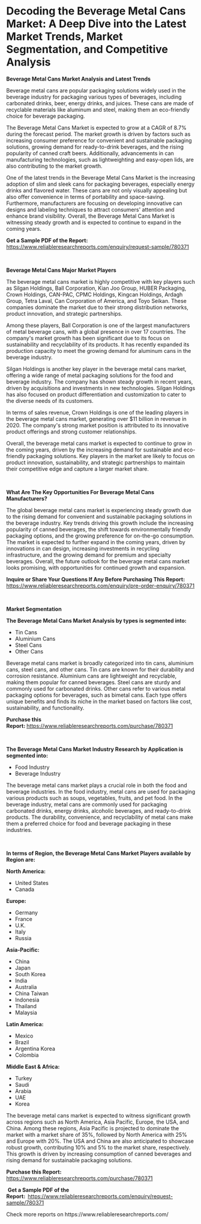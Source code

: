 <p><h1>Decoding the Beverage Metal Cans Market: A Deep Dive into the Latest Market Trends, Market Segmentation, and Competitive Analysis</h1></p><p><strong>Beverage Metal Cans Market Analysis and Latest Trends</strong></p>
<p><p>Beverage metal cans are popular packaging solutions widely used in the beverage industry for packaging various types of beverages, including carbonated drinks, beer, energy drinks, and juices. These cans are made of recyclable materials like aluminum and steel, making them an eco-friendly choice for beverage packaging.</p><p>The Beverage Metal Cans Market is expected to grow at a CAGR of 8.7% during the forecast period. The market growth is driven by factors such as increasing consumer preference for convenient and sustainable packaging solutions, growing demand for ready-to-drink beverages, and the rising popularity of canned craft beers. Additionally, advancements in can manufacturing technologies, such as lightweighting and easy-open lids, are also contributing to the market growth.</p><p>One of the latest trends in the Beverage Metal Cans Market is the increasing adoption of slim and sleek cans for packaging beverages, especially energy drinks and flavored water. These cans are not only visually appealing but also offer convenience in terms of portability and space-saving. Furthermore, manufacturers are focusing on developing innovative can designs and labeling techniques to attract consumers' attention and enhance brand visibility. Overall, the Beverage Metal Cans Market is witnessing steady growth and is expected to continue to expand in the coming years.</p></p>
<p><strong>Get a Sample PDF of the Report:&nbsp;</strong> <a href="https://www.reliableresearchreports.com/enquiry/request-sample/780371">https://www.reliableresearchreports.com/enquiry/request-sample/780371</a></p>
<p>&nbsp;</p>
<p><strong>Beverage Metal Cans Major Market Players</strong></p>
<p><p>The beverage metal cans market is highly competitive with key players such as Silgan Holdings, Ball Corporation, Kian Joo Group, HUBER Packaging, Crown Holdings, CAN-PAC, CPMC Holdings, Kingcan Holdings, Ardagh Group, Tetra Laval, Can Corporation of America, and Toyo Seikan. These companies dominate the market due to their strong distribution networks, product innovation, and strategic partnerships.</p><p>Among these players, Ball Corporation is one of the largest manufacturers of metal beverage cans, with a global presence in over 17 countries. The company's market growth has been significant due to its focus on sustainability and recyclability of its products. It has recently expanded its production capacity to meet the growing demand for aluminum cans in the beverage industry.</p><p>Silgan Holdings is another key player in the beverage metal cans market, offering a wide range of metal packaging solutions for the food and beverage industry. The company has shown steady growth in recent years, driven by acquisitions and investments in new technologies. Silgan Holdings has also focused on product differentiation and customization to cater to the diverse needs of its customers.</p><p>In terms of sales revenue, Crown Holdings is one of the leading players in the beverage metal cans market, generating over $11 billion in revenue in 2020. The company's strong market position is attributed to its innovative product offerings and strong customer relationships.</p><p>Overall, the beverage metal cans market is expected to continue to grow in the coming years, driven by the increasing demand for sustainable and eco-friendly packaging solutions. Key players in the market are likely to focus on product innovation, sustainability, and strategic partnerships to maintain their competitive edge and capture a larger market share.</p></p>
<p>&nbsp;</p>
<p><strong>What Are The Key Opportunities For Beverage Metal Cans Manufacturers?</strong></p>
<p><p>The global beverage metal cans market is experiencing steady growth due to the rising demand for convenient and sustainable packaging solutions in the beverage industry. Key trends driving this growth include the increasing popularity of canned beverages, the shift towards environmentally friendly packaging options, and the growing preference for on-the-go consumption. The market is expected to further expand in the coming years, driven by innovations in can design, increasing investments in recycling infrastructure, and the growing demand for premium and specialty beverages. Overall, the future outlook for the beverage metal cans market looks promising, with opportunities for continued growth and expansion.</p></p>
<p><strong>Inquire or Share Your Questions If Any Before Purchasing This Report:</strong> <a href="https://www.reliableresearchreports.com/enquiry/pre-order-enquiry/780371">https://www.reliableresearchreports.com/enquiry/pre-order-enquiry/780371</a></p>
<p>&nbsp;</p>
<p><strong>Market Segmentation</strong></p>
<p><strong>The Beverage Metal Cans Market Analysis by types is segmented into:</strong></p>
<p><ul><li>Tin Cans</li><li>Aluminium Cans</li><li>Steel Cans</li><li>Other Cans</li></ul></p>
<p><p>Beverage metal cans market is broadly categorized into tin cans, aluminium cans, steel cans, and other cans. Tin cans are known for their durability and corrosion resistance. Aluminium cans are lightweight and recyclable, making them popular for canned beverages. Steel cans are sturdy and commonly used for carbonated drinks. Other cans refer to various metal packaging options for beverages, such as bimetal cans. Each type offers unique benefits and finds its niche in the market based on factors like cost, sustainability, and functionality.</p></p>
<p><strong>Purchase this Report:&nbsp;</strong><a href="https://www.reliableresearchreports.com/purchase/780371">https://www.reliableresearchreports.com/purchase/780371</a></p>
<p>&nbsp;</p>
<p><strong>The Beverage Metal Cans Market Industry Research by Application is segmented into:</strong></p>
<p><ul><li>Food Industry</li><li>Beverage Industry</li></ul></p>
<p><p>The beverage metal cans market plays a crucial role in both the food and beverage industries. In the food industry, metal cans are used for packaging various products such as soups, vegetables, fruits, and pet food. In the beverage industry, metal cans are commonly used for packaging carbonated drinks, energy drinks, alcoholic beverages, and ready-to-drink products. The durability, convenience, and recyclability of metal cans make them a preferred choice for food and beverage packaging in these industries.</p></p>
<p>&nbsp;</p>
<p><strong>In terms of Region, the Beverage Metal Cans Market Players available by Region are:</strong></p>
<p>
    <p> <strong> North America: </strong>
        <ul>
            <li>United States</li>
            <li>Canada</li>
        </ul>
        </p> 
    <p> <strong> Europe: </strong>
        <ul>
            <li>Germany</li>
            <li>France</li>
            <li>U.K.</li>
            <li>Italy</li>
            <li>Russia</li>
        </ul>
        </p> 
    <p> <strong> Asia-Pacific: </strong>
        <ul>
            <li>China</li>
            <li>Japan</li>
            <li>South Korea</li>
            <li>India</li>
            <li>Australia</li>
            <li>China Taiwan</li>
            <li>Indonesia</li>
            <li>Thailand</li>
            <li>Malaysia</li>
        </ul>
        </p> 
    <p> <strong> Latin America: </strong>
        <ul>
            <li>Mexico</li>
            <li>Brazil</li>
            <li>Argentina Korea</li>
            <li>Colombia</li>
        </ul>
        </p> 
    <p> <strong> Middle East & Africa: </strong>
        <ul>
            <li>Turkey</li>
            <li>Saudi</li>
            <li>Arabia</li>
            <li>UAE</li>
            <li>Korea</li>
        </ul>
    </p>
    </p>
<p><p>The beverage metal cans market is expected to witness significant growth across regions such as North America, Asia Pacific, Europe, the USA, and China. Among these regions, Asia Pacific is projected to dominate the market with a market share of 35%, followed by North America with 25% and Europe with 20%. The USA and China are also anticipated to showcase robust growth, contributing 10% and 5% to the market share, respectively. This growth is driven by increasing consumption of canned beverages and rising demand for sustainable packaging solutions.</p></p>
<p><strong>Purchase this Report: </strong><a href="https://www.reliableresearchreports.com/purchase/780371">https://www.reliableresearchreports.com/purchase/780371</a></p>
<p>&nbsp;<strong>Get a Sample PDF of the Report:&nbsp;&nbsp;</strong><a href="https://www.reliableresearchreports.com/enquiry/request-sample/780371">https://www.reliableresearchreports.com/enquiry/request-sample/780371</a></p>
<p><strong></strong></p>
<p>Check more reports on https://www.reliableresearchreports.com/</p>